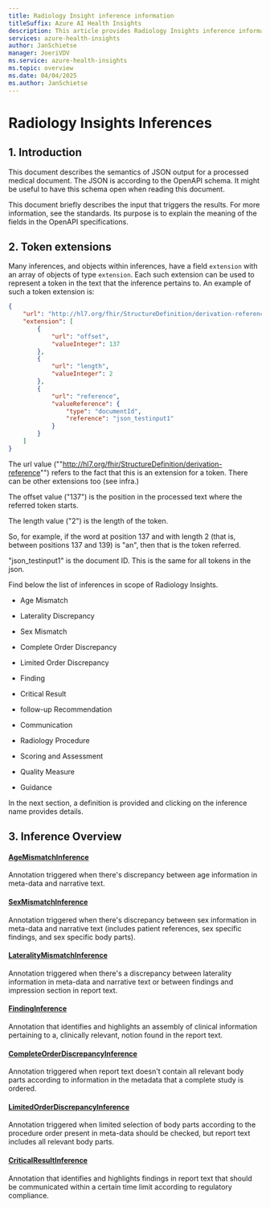 ```yaml
---
title: Radiology Insight inference information
titleSuffix: Azure AI Health Insights
description: This article provides Radiology Insights inference information for the complete scope.
services: azure-health-insights
author: JanSchietse
manager: JoeriVDV
ms.service: azure-health-insights
ms.topic: overview
ms.date: 04/04/2025
ms.author: JanSchietse
---
```



# Radiology Insights Inferences

## 1. Introduction

This document describes the semantics of JSON output for a processed medical document. 
The JSON is according to the OpenAPI schema. 
It might be useful to have this schema open when reading this document.

This document briefly describes the input that triggers the results. For more information, see the standards. Its purpose is to explain the meaning of the fields in the OpenAPI specifications.




## 2. Token extensions

Many inferences, and objects within inferences, have a field `extension` with an array of objects of type `extension`. Each such extension can be used to represent a token in the text that the inference pertains to. 
An example of such a token extension is:

```json
{
	"url": "http://hl7.org/fhir/StructureDefinition/derivation-reference",
	"extension": [
		{
			"url": "offset",
			"valueInteger": 137
		},
		{
			"url": "length",
			"valueInteger": 2
		},
		{
			"url": "reference",
			"valueReference": {
				"type": "documentId",
				"reference": "json_testinput1"
			}
		}
	]
}

```

The url value (""http://hl7.org/fhir/StructureDefinition/derivation-reference"") refers to the fact that this is an extension for a token. There can be other extensions too (see infra.)

The offset value ("137") is the position in the processed
text where the referred token starts.

The length value ("2") is the length of the token.

So, for example, if the word at position 137 and with length 2 (that is, between positions 137 and 139) is "an", then that is the token referred.

"json_testinput1" is the document ID. This is the same for all tokens in the json.

Find below the list of inferences in scope of Radiology Insights. 

- Age Mismatch
- Laterality Discrepancy
- Sex Mismatch
- Complete Order Discrepancy
- Limited Order Discrepancy
- Finding
- Critical Result
- follow-up Recommendation
- Communication
- Radiology Procedure

- Scoring and Assessment
- Quality Measure
- Guidance


In the next section, a definition is provided and clicking on the inference name provides details.




## 3. Inference Overview
 
#### [AgeMismatchInference](age-mismatch-inference.md)

Annotation triggered when there's discrepancy between age information in meta-data and narrative text. 
 
#### [SexMismatchInference](sex-mismatch-inference.md) 

Annotation triggered when there's discrepancy between sex information in meta-data and narrative text (includes patient references, sex specific findings, and sex specific body parts). 

#### [LateralityMismatchInference](laterality-mismatch-inference.md)

Annotation triggered when there's a discrepancy between laterality information in meta-data and narrative text or between findings and impression section in report text. 

#### [FindingInference](finding-inference.md)  

Annotation that identifies and highlights an assembly of clinical information pertaining to a, clinically relevant, notion found in the report text. 

#### [CompleteOrderDiscrepancyInference](complete-order-discrepancy-inference.md)  

Annotation triggered when report text doesn't contain all relevant body parts according to information in the metadata that a complete study is ordered. 

#### [LimitedOrderDiscrepancyInference](limited-order-discrepancy-inference.md)  

Annotation triggered when limited selection of body parts according to the procedure order present in meta-data should be checked, but report text includes all relevant body parts. 

#### [CriticalResultInference](critical-result-inference.md)  

Annotation that identifies and highlights findings in report text that should be communicated within a certain time limit according to regulatory compliance.